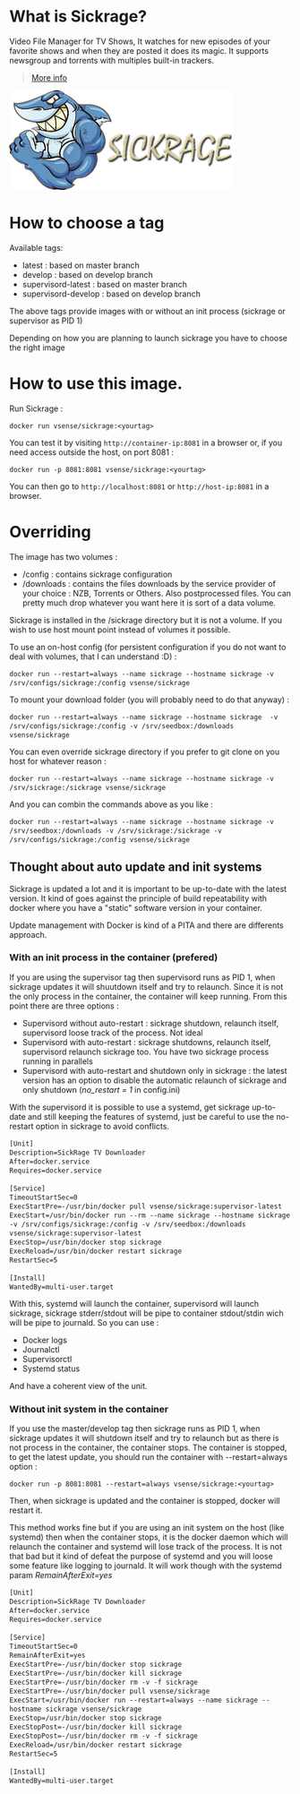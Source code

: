 # What is Sickrage?

Video File Manager for TV Shows, It watches for new episodes of your favorite shows and when they are posted it does its magic. It supports newsgroup and torrents with multiples built-in trackers.

> [More info](https://github.com/SiCKRAGETV/SickRage)

![Sickrage](https://raw.githubusercontent.com/vSense/docker-sickrage/master/logo.png)


# How to choose a tag

Available tags:
-   latest : based on master branch
-   develop : based on develop branch
-   supervisord-latest : based on master branch
-   supervisord-develop : based on develop branch

The above tags provide images with or without an init process (sickrage or supervisor as PID 1)

Depending on how you are planning to launch sickrage you have to choose the right image

# How to use this image.

Run Sickrage :

	docker run vsense/sickrage:<yourtag>

You can test it by visiting `http://container-ip:8081` in a browser or, if you need access outside the host, on port 8081 :

	docker run -p 8081:8081 vsense/sickrage:<yourtag>

You can then go to `http://localhost:8081` or `http://host-ip:8081` in a browser.

# Overriding

The image has two volumes :
-   /config : contains sickrage configuration
-   /downloads : contains the files downloads by the service provider of your choice : NZB, Torrents or Others. Also postprocessed files. You can pretty much drop whatever you want here it is sort of a data volume.

Sickrage is installed in the /sickrage directory but it is not a volume. If you wish to use host mount point instead of volumes it possible.

To use an on-host config (for persistent configuration if you do not want to deal with volumes, that I can understand :D) :

    docker run --restart=always --name sickrage --hostname sickrage -v /srv/configs/sickrage:/config vsense/sickrage

To mount your download folder (you will probably need to do that anyway) :

    docker run --restart=always --name sickrage --hostname sickrage  -v /srv/configs/sickrage:/config -v /srv/seedbox:/downloads vsense/sickrage

You can even override sickrage directory if you prefer to git clone on you host for whatever reason :

    docker run --restart=always --name sickrage --hostname sickrage -v /srv/sickrage:/sickrage vsense/sickrage

And you can combin the commands above as you like :

    docker run --restart=always --name sickrage --hostname sickrage -v /srv/seedbox:/downloads -v /srv/sickrage:/sickrage -v /srv/configs/sickrage:/config vsense/sickrage

## Thought about auto update and init systems

Sickrage is updated a lot and it is important to be up-to-date with the latest version. It kind of goes against the principle of build repeatability with docker where you have a "static" software version in your container.

Update management with Docker is kind of a PITA and there are differents approach.

### With an init process in the container (prefered)

If you are using the supervisor tag then supervisord runs as PID 1, when sickrage updates it will shuutdown itself and try to relaunch. Since it is not the only process in the container, the container will keep running. From this point there are three options :
-   Supervisord without auto-restart : sickrage shutdown, relaunch itself, supervisord loose track of the process. Not ideal
-   Supervisord with auto-restart : sickrage shutdowns, relaunch itself, supervisord relaunch sickrage too. You have two sickrage process running in parallels
-   Supervisord with auto-restart and shutdown only in sickrage : the latest version has an option to disable the automatic relaunch of sickrage and only shutdown (*no_restart = 1* in config.ini)

With the supervisord it is possible to use a systemd, get sickrage up-to-date and still keeping the features of systemd, just be careful to use the no-restart option in sickrage to avoid conflicts.

```
[Unit]
Description=SickRage TV Downloader
After=docker.service
Requires=docker.service

[Service]
TimeoutStartSec=0
ExecStartPre=-/usr/bin/docker pull vsense/sickrage:supervisor-latest
ExecStart=/usr/bin/docker run --rm --name sickrage --hostname sickrage -v /srv/configs/sickrage:/config -v /srv/seedbox:/downloads vsense/sickrage:supervisor-latest
ExecStop=/usr/bin/docker stop sickrage
ExecReload=/usr/bin/docker restart sickrage
RestartSec=5

[Install]
WantedBy=multi-user.target
```

With this, systemd will launch the container, supervisord will launch sickrage, sickrage stderr/stdout will be pipe to container stdout/stdin wich will be pipe to journald. So you can use :
-   Docker logs
-   Journalctl
-   Supervisorctl
-   Systemd status

And have a coherent view of the unit.

### Without init system in the container

If you use the master/develop tag then sickrage runs as PID 1, when sickrage updates it will shutdown itself and try to relaunch but as there is not process in the container, the container stops. The container is stopped, to get the latest update, you should run the container with --restart=always option :

    docker run -p 8081:8081 --restart=always vsense/sickrage:<yourtag>

Then, when sickrage is updated and the container is stopped, docker will restart it.

This method works fine but if you are using an init system on the host (like systemd) then when the container stops, it is the docker daemon which will relaunch the container and systemd will lose track of the process. It is not that bad but it kind of defeat the purpose of systemd and you will loose some feature like logging to journald. It will work though with the systemd param *RemainAfterExit=yes*

    [Unit]
    Description=SickRage TV Downloader
    After=docker.service
    Requires=docker.service

    [Service]
    TimeoutStartSec=0
    RemainAfterExit=yes
    ExecStartPre=-/usr/bin/docker stop sickrage
    ExecStartPre=-/usr/bin/docker kill sickrage
    ExecStartPre=-/usr/bin/docker rm -v -f sickrage
    ExecStartPre=-/usr/bin/docker pull vsense/sickrage
    ExecStart=/usr/bin/docker run --restart=always --name sickrage --hostname sickrage vsense/sickrage
    ExecStop=/usr/bin/docker stop sickrage
    ExecStopPost=-/usr/bin/docker kill sickrage
    ExecStopPost=-/usr/bin/docker rm -v -f sickrage
    ExecReload=/usr/bin/docker restart sickrage
    RestartSec=5

    [Install]
    WantedBy=multi-user.target
